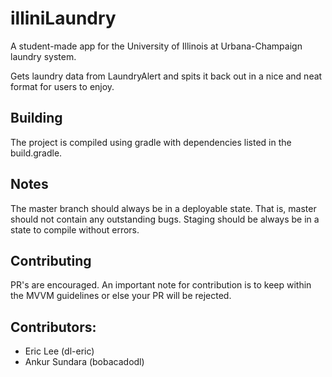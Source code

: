 # illiniLaundry
A student-made app for the University of Illinois at Urbana-Champaign laundry system.

Gets laundry data from LaundryAlert and spits it back out in a nice and neat format for users to enjoy.

## Building

The project is compiled using gradle with dependencies listed in the build.gradle.

## Notes

The master branch should always be in a deployable state. That is, master should not contain any outstanding bugs.
Staging should be always be in a state to compile without errors.

## Contributing

PR's are encouraged. An important note for contribution is to keep within the MVVM guidelines or else your PR will be rejected.

## Contributors:

* Eric Lee (dl-eric)
* Ankur Sundara (bobacadodl)
